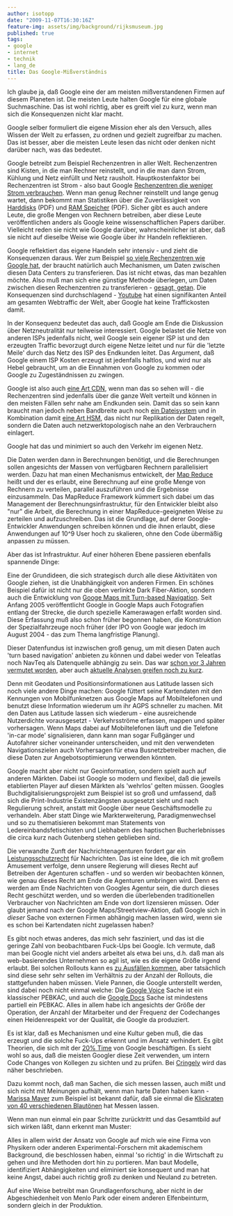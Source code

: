 ```yaml
---
author: isotopp
date: "2009-11-07T16:30:16Z"
feature-img: assets/img/background/rijksmuseum.jpg
published: true
tags:
- google
- internet
- technik
- lang_de
title: Das Google-Mißverständnis
---
```

Ich glaube ja, daß Google eine der am meisten mißverstandenen Firmen auf
diesem Planeten ist. Die meisten Leute halten Google für eine globale
Suchmaschine. Das ist wohl richtig, aber es greift viel zu kurz, wenn man
sich die Konsequenzen nicht klar macht.

Google selber formuliert die eigene Mission eher als den Versuch, alles
Wissen der Welt zu erfassen, zu ordnen und gezielt zugreifbar zu machen. Das
ist besser, aber die meisten Leute lesen das nicht oder denken nicht darüber
nach, was das bedeutet.

Google betreibt zum Beispiel Rechenzentren in aller Welt. Rechenzentren sind
Kisten, in die man Rechner reinstellt, und in die man dann Strom, Kühlung
und Netz einfüllt und Netz rausholt. Hauptkostenfaktor bei Rechenzentren ist
Strom - also baut Google
[Rechenzentren die weniger Strom verbrauchen](http://www.datacenterknowledge.com/archives/2009/07/15/googles-chiller-less-data-center/).
Wenn man genug Rechner reinstellt und lange genug wartet, dann bekommt man
Statistiken über die Zuverlässigkeit von
[Harddisks](http://labs.google.com/papers/disk_failures.pdf) (PDF) und 
[RAM Speicher](http://www.cs.toronto.edu/~bianca/papers/sigmetrics09.pdf)
(PDF). Sicher gibt es auch andere Leute, die große Mengen von Rechnern
betreiben, aber diese Leute veröffentlichen anders als Google keine
wissenschaftlichen Papers darüber. Vielleicht reden sie nicht wie Google
darüber, wahrscheinlicher ist aber, daß sie nicht auf dieselbe Weise wie
Google über ihr Handeln reflektieren.

Google reflektiert das eigene Handeln sehr intensiv - und zieht die
Konsequenzen daraus. Wer zum Beispiel
[so viele Rechenzentren wie Google hat](http://royal.pingdom.com/2008/04/11/map-of-all-google-data-center-locations/),
der braucht natürlich auch Mechanismen, um Daten zwischen diesen Data
Centers zu transferieren. Das ist nicht etwas, das man bezahlen möchte. Also
muß man sich eine günstige Methode überlegen, um Daten zwischen diesen
Rechenzentren zu transferieren -
[gesagt, getan](http://www.voip-news.com/feature/google-dark-fiber-050707/).
Die Konsequenzen sind durchschlagend -
[Youtube](http://blogs.broughturner.com/communications/2006/11/how_little_yout.html)
hat einen signifikanten Anteil am gesamten Webtraffic der Welt, aber Google
hat keine Traffickosten damit.

In der Konsequenz bedeutet das auch, daß Google am Ende die Diskussion über
Netzneutralität nur teilweise interessiert. Google belastet die Netze von
anderen ISPs jedenfalls nicht, weil Google sein eigener ISP ist und den
erzeugten Traffic bevorzugt durch eigene Netze leitet und nur für die
'letzte Meile' durch das Netz des ISP des Endkunden leitet. Das Argument,
daß Google einem ISP Kosten erzeugt ist jedenfalls haltlos, und wird nur als
Hebel gebraucht, um an die Einnahmen von Google zu kommen oder Google zu
Zugeständnissen zu zwingen.

Google ist also auch 
[eine Art CDN](http://www.datacenterknowledge.com/archives/2008/12/15/the-google-cdn/),
wenn man das so sehen will - die Rechenzentren sind jedenfalls über die
ganze Welt verteilt und können in den meisten Fällen sehr nahe am Endkunden
sein. Damit das so sein kann braucht man jedoch neben Bandbreite auch noch
[ein Dateisystem](http://labs.google.com/papers/gfs.html) und in Kombination damit 
[eine Art HSM](http://features.techworld.com/storage/3184/googles-storage-infrastructure--part-2/),
das nicht nur Replikation der Daten regelt, sondern die Daten auch
netzwerktopologisch nahe an den Verbrauchern einlagert.

Google hat das und minimiert so auch den Verkehr im eigenen Netz.

Die Daten werden dann in Berechnungen benötigt, und die Berechnungen sollen
angesichts der Massen von verfügbaren Rechnern parallelisiert werden. Dazu
hat man einen Mechanismus entwickelt, der
[Map Reduce](http://labs.google.com/papers/mapreduce.html) heißt und der es
erlaubt, eine Berechnung auf eine große Menge von Rechnern zu verteilen,
parallel auszuführen und die Ergebnisse einzusammeln. Das MapReduce
Framework kümmert sich dabei um das Management der Berechnungsinfrastruktur,
für den Entwickler bleibt also "nur" die Arbeit, die Berechnung in einer
MapReduce-geeigneten Weise zu zerteilen und aufzuschreiben. Das ist die
Grundlage, auf derer Google-Entwickler Anwendungen schreiben können und die
ihnen erlaubt, diese Anwendungen auf 10\^9 User hoch zu skalieren, ohne den
Code übermäßig anpassen zu müssen.

Aber das ist Infrastruktur. Auf einer höheren Ebene passieren ebenfalls
spannende Dinge:

Eine der Grundideen, die sich strategisch durch alle diese Aktivitäten von
Google ziehen, ist die Unabhängigkeit von anderen Firmen. Ein schönes
Beispiel dafür ist nicht nur die oben verlinkte Dark Fiber-Aktion, sondern
auch die Entwicklung von
[Googe Maps mit Turn-based Navigation](http://www.iphone-scoop.com/2009/10/turn-by-turn-based-navigation-apps-by-google/).
Seit Anfang 2005 veröffentlicht Google in Google Maps auch Fotografien
entlang der Strecke, die durch spezielle Kamerawagen erfaßt worden sind.
Diese Erfassung muß also schon früher begonnen haben, die Konstruktion der
Spezialfahrzeuge noch früher (der IPO von Google war jedoch im August 2004 -
das zum Thema langfristige Planung).

Dieser Datenfundus ist inzwischen groß genug, um mit diesen Daten auch 'turn
based navigation' anbieten zu können und dabei weder von Teleatlas noch
NavTeq als Datenquelle abhängig zu sein. Das war
[schon vor 3 Jahren vermutet worden](http://battellemedia.com/archives/002306.php), aber auch 
[aktuelle Analysen greifen noch zu kurz](http://www.finanzen.net/nachricht/aktien/Google-greift-mit-neuer-Handy-Software-Navi-Hersteller-an-692403).

Denn mit Geodaten und Positionsinformationen aus Latitude lassen sich noch
viele andere Dinge machen: Google füttert seine Kartendaten mit den
Kennungen von Mobilfunknetzen aus Google Maps auf Mobiltelefonen und benutzt
diese Information wiederum um ihr AGPS schneller zu machen. Mit den Daten
aus Latitude lassen sich wiederum - eine ausreichende Nutzerdichte
vorausgesetzt - Verkehrsströme erfassen, mappen und später vorhersagen. Wenn
Maps dabei auf Mobiltelefonen läuft und die Telefone 'in-car mode'
signalisieren, dann kann man sogar Fußgänger und Autofahrer sicher
voneinander unterscheiden, und mit den verwendeten Navigationszielen auch
Vorhersagen für etwa Busnetzbetreiber machen, die diese Daten zur
Angebotsoptimierung verwenden könnten.

Google macht aber nicht nur Geoinformation, sondern spielt auch auf anderen
Märkten. Dabei ist Google so modern und flexibel, daß die jeweils
etablierten Player auf diesen Märkten als 'wehrlos' gelten müssen. Googles
Buchdigitalisierungsprojekt zum Beispiel ist so groß und umfassend, daß sich
die Print-Industrie Existenzängsten ausgesetzt sieht und nach Regulierung
schreit, anstatt mit Google über neue Geschäftsmodelle zu verhandeln. Aber
statt Dinge wie Markterweiterung, Paradigmenwechsel und so zu thematisieren
bekommt man Statements von Ledereinbandsfetischisten und Liebhabern des
haptischen Bucherlebnisses die circa kurz nach Gutenberg stehen geblieben
sind.

Die verwandte Zunft der Nachrichtenagenturen fordert gar ein 
[Leistungsschutzrecht](http://carta.info/16569/koalition-plant-leistungsschutzrecht-fuer-verlage/)
für Nachrichten. Das ist eine Idee, die ich mit großem Amusement verfolge,
denn unsere Regierung will dieses Recht auf Betreiben der Agenturen
schaffen - und so werden wir beobachten können, wie genau dieses Recht am Ende die
Agenturen umbringen wird. Denn es werden am Ende Nachrichten von Googles
Agentur sein, die durch dieses Recht geschützt werden, und so werden die
überlebenden traditionellen Verbraucher von Nachrichten am Ende von dort
lizensieren müssen. Oder glaubt jemand nach der Google
Maps/Streetview-Aktion, daß Google sich in _dieser_ Sache von externen
Firmen abhängig machen lassen wird, wenn sie es schon bei Kartendaten nicht
zugelassen haben?

Es gibt noch etwas anderes, das mich sehr fasziniert, und das ist die
geringe Zahl von beobachtbaren Fuck-Ups bei Google. Ich vermute, daß man bei
Google nicht viel anders arbeitet als etwa bei uns, d.h. daß man als
web-basierendes Unternehmen so agil ist, wie es die eigene Größe irgend
erlaubt. Bei solchen Rollouts kann es
[zu Ausfällen kommen](http://www.zdnet.de/news/wirtschaft_telekommunikation_google_bestaetigt_ausfall_von_google_mail_story-39001023-39189745-1.htm),
aber tatsächlich sind diese sehr sehr selten im Verhältnis zu der Anzahl der
Rollouts, die stattgefunden haben müssen. Viele Pannen, die Google
unterstellt werden, sind dabei noch nicht einmal welche: Die
[Google Voice](http://www.boygeniusreport.com/2009/10/19/random-users-google-voice-mail-is-searchable-by-anyone/)
Sache ist ein klassischer PEBKAC, und auch die
[Google Docs](http://www.techcrunch.com/2009/03/07/huge-google-privacy-blunder-shares-your-docs-without-permission/)
Sache ist mindestens partiell ein PEBKAC. Alles in allem habe ich angesichts
der Größe der Operation, der Anzahl der Mitarbeiter und der Frequenz der
Codechanges einen Heidenrespekt vor der Qualität, die Google da produziert.

Es ist klar, daß es Mechanismen und eine Kultur geben muß, die das erzeugt
und die solche Fuck-Ups erkennt und im Ansatz verhindert. Es gibt Theorien,
die sich mit der
[20% Time](http://www.scottberkun.com/blog/2008/thoughts-on-googles-20-time/) von
Google beschäftigen. Es sieht wohl so aus, daß die meisten Googler diese
Zeit verwenden, um intern Code Changes von Kollegen zu sichten und zu
prüfen. Bei
[Cringely](http://www.cringely.com/2009/09/the-peoples-republic-of-google/)
wird das näher beschrieben.

Dazu kommt noch, daß man Sachen, die sich messen lassen, auch mißt und sich
nicht mit Meinungen aufhält, wenn man harte Daten haben kann -
[Marissa Mayer](http://www.guardian.co.uk/technology/2009/jul/08/google-search-marissa-mayer)
zum Beispiel ist bekannt dafür, daß sie einmal die
[Klickraten von 40 verschiedenen Blautönen](http://gigaom.com/2009/07/09/when-it-comes-to-links-color-matters/)
hat Messen lassen.

Wenn man nun einmal ein paar Schritte zurücktritt und das Gesamtbild auf
sich wirken läßt, dann erkennt man Muster:

Alles in allem wirkt der Ansatz von Google auf mich wie eine Firma von
Physikern oder anderen Experimental-Forschern mit akademischem Background,
die beschlossen haben, einmal 'so richtig' in die Wirtschaft zu gehen und
ihre Methoden dort hin zu portieren. Man baut Modelle, identifiziert
Abhängigkeiten und eliminiert sie konsequent und man hat keine Angst, dabei
auch richtig groß zu denken und Neuland zu betreten.

Auf eine Weise betreibt man Grundlagenforschung, aber nicht in der
Abgeschiedenheit von Menlo Park oder einem anderen Elfenbeinturm, sondern
gleich in der Produktion.
